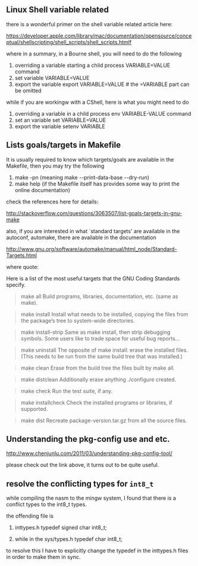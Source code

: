 
## Linux Shell variable related

there is a wonderful primer on the shell variable related article here: 

https://developer.apple.com/library/mac/documentation/opensource/conceptual/shellscripting/shell_scripts/shell_scripts.htmlf


where in a summary, in a Bourne shell, you will need to do the following 

1. overriding a variable starting a child process 
   VARIABLE=VALUE command
2. set variable
   VARIABLE=VALUE
3. export the variable
   export VARIABLE=VALUE # the =VARIABLE part can be omitted


while if you are workingw with a CShell, here is what you might need to do

1. overriding a variable in a child process 
   env VARIABLE-VALUE command
2. set an variable
   set VARIABLE=VALUE
3. export the variable
   setenv VARIABLE

## Lists goals/targets in Makefile

It is usually required to know which targets/goals are available in the Makefile, then you may try the following 

1. make -pn (meaning make --print-data-base --dry-run)
2. make help (if the Makefile itself has provides some way to print the online documentation)

check the references here for details: 
   
http://stackoverflow.com/questions/3063507/list-goals-targets-in-gnu-make


also, if you are interested in what `standard targets' are available in the autoconf, automake, there are available in the documentation 

http://www.gnu.org/software/automake/manual/html_node/Standard-Targets.html

where quote:

Here is a list of the most useful targets that the GNU Coding Standards specify.

>make all
Build programs, libraries, documentation, etc. (same as make).

>make install
    Install what needs to be installed, copying the files from the package’s tree to system-wide directories.
    
>make install-strip
    Same as make install, then strip debugging symbols. Some users like to trade space for useful bug reports...
    
>make uninstall
    The opposite of make install: erase the installed files. (This needs to be run from the same build tree that was installed.)
    
>make clean
    Erase from the build tree the files built by make all.
    
>make distclean
    Additionally erase anything ./configure created.
    
>make check
Run the test suite, if any.

>make installcheck
Check the installed programs or libraries, if supported.

>make dist
Recreate package-version.tar.gz from all the source files.


## Understanding the pkg-config use and etc.

http://www.chenjunlu.com/2011/03/understanding-pkg-config-tool/

please check out the link above, it turns out to be quite useful. 

## resolve the conflicting types for `int8_t`

while compiling the nasm to the mingw system, I found that there is a conflict types to the int8_t types. 


the offending file is 

1. inttypes.h 
typedef signed char int8_t;


2. while in the sys/types.h
typedef char int8_t;

to resolve this I have to explicitly change the typedef in the inttypes.h files in order to make them in sync.
